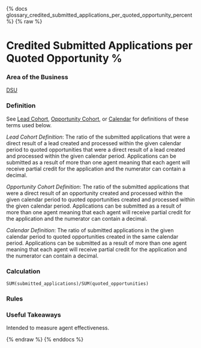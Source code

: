 {% docs glossary_credited_submitted_applications_per_quoted_opportunity_percent %}
{% raw %}

<a name="credited_submitted_applications_per_quoted_opportunity_percent"></a>
# Credited Submitted Applications per Quoted Opportunity %

### Area of the Business
[DSU](#!/exposure/docs.business_glossary.glossary#DSU)

### Definition
See [Lead Cohort](#!/exposure/docs.business_glossary.glossary#lead_cohort_reports),
[Opportunity Cohort](#!/exposure/docs.business_glossary.glossary#opportunity_cohort_reports),
or [Calendar](#!/exposure/docs.business_glossary.glossary#calendar_reports)
for definitions of these terms used below. 

_Lead Cohort Definition_: 
The ratio of the submitted applications that were a direct result 
of a lead created and processed within the given calendar period to quoted opportunities that 
were a direct result of a lead created and processed within the given calendar period. 
Applications can be submitted as a result of more than one agent meaning that each agent will 
receive partial credit for the application and the numerator can contain a decimal.

_Opportunity Cohort Definition_: 
The ratio of the submitted applications that were a direct 
result of an opportunity created and processed within the given calendar period to quoted 
opportunities created and processed within the given calendar period. Applications can be submitted 
as a result of more than one agent meaning that each agent will receive partial credit for the 
application and the numerator can contain a decimal.

_Calendar Definition_: 
The ratio of submitted applications in the given calendar period to quoted 
opportunities created in the same calendar period. Applications can be submitted as a result of 
more than one agent meaning that each agent will receive partial credit for the application and 
the numerator can contain a decimal.

### Calculation
`SUM(submitted_applications)/SUM(quoted_opportunities)`

### Rules


### Useful Takeaways
Intended to measure agent effectiveness.


{% endraw %}
{% enddocs %}